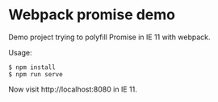 # Webpack promise demo

Demo project trying to polyfill Promise in IE 11 with webpack.

Usage:

```
$ npm install
$ npm run serve
```

Now visit http://localhost:8080 in IE 11.
